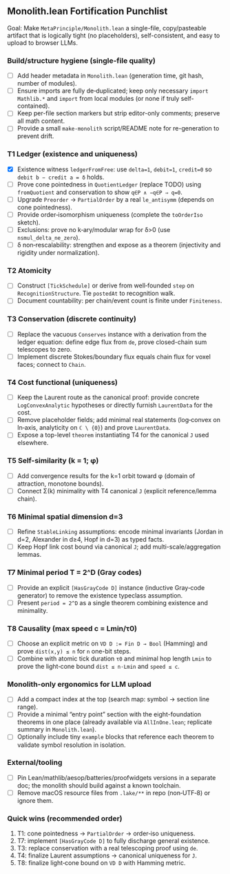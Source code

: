 ## Monolith.lean Fortification Punchlist

Goal: Make `MetaPrinciple/Monolith.lean` a single-file, copy/pasteable artifact that is logically tight (no placeholders), self-consistent, and easy to upload to browser LLMs.

### Build/structure hygiene (single-file quality)
- [ ] Add header metadata in `Monolith.lean` (generation time, git hash, number of modules).
- [ ] Ensure imports are fully de‑duplicated; keep only necessary `import Mathlib.*` and `import` from local modules (or none if truly self-contained).
- [ ] Keep per-file section markers but strip editor-only comments; preserve all math content.
- [ ] Provide a small `make-monolith` script/README note for re-generation to prevent drift.

### T1 Ledger (existence and uniqueness)
- [x] Existence witness `ledgerFromFree`: use `delta=1`, `debit=1`, `credit=0` so `debit b − credit a = δ` holds.
- [ ] Prove cone pointedness in `QuotientLedger` (replace TODO) using `fromQuotient` and conservation to show `q∈P ∧ −q∈P ⇒ q=0`.
- [ ] Upgrade `Preorder` → `PartialOrder` by a real `le_antisymm` (depends on cone pointedness).
- [ ] Provide order‑isomorphism uniqueness (complete the `toOrderIso` sketch).
- [ ] Exclusions: prove no k‑ary/modular wrap for δ>0 (use `nsmul_delta_ne_zero`).
- [ ] δ non‑rescalability: strengthen and expose as a theorem (injectivity and rigidity under normalization).

### T2 Atomicity
- [ ] Construct `[TickSchedule]` or derive from well‑founded `step` on `RecognitionStructure`. Tie `postedAt` to recognition walk.
- [ ] Document countability: per chain/event count is finite under `Finiteness`.

### T3 Conservation (discrete continuity)
- [ ] Replace the vacuous `Conserves` instance with a derivation from the ledger equation: define edge flux from `de`, prove closed-chain sum telescopes to zero.
- [ ] Implement discrete Stokes/boundary flux equals chain flux for voxel faces; connect to `Chain`.

### T4 Cost functional (uniqueness)
- [ ] Keep the Laurent route as the canonical proof: provide concrete `LogConvexAnalytic` hypotheses or directly furnish `LaurentData` for the cost.
- [ ] Remove placeholder fields; add minimal real statements (log‑convex on ln‑axis, analyticity on `ℂ \ {0}`) and prove `LaurentData`.
- [ ] Expose a top-level `theorem` instantiating T4 for the canonical `J` used elsewhere.

### T5 Self-similarity (k = 1; φ)
- [ ] Add convergence results for the k=1 orbit toward φ (domain of attraction, monotone bounds).
- [ ] Connect Σ(k) minimality with T4 canonical `J` (explicit reference/lemma chain).

### T6 Minimal spatial dimension d=3
- [ ] Refine `StableLinking` assumptions: encode minimal invariants (Jordan in d=2, Alexander in d≥4, Hopf in d=3) as typed facts.
- [ ] Keep Hopf link cost bound via canonical `J`; add multi-scale/aggregation lemmas.

### T7 Minimal period T = 2^D (Gray codes)
- [ ] Provide an explicit `[HasGrayCode D]` instance (inductive Gray‑code generator) to remove the existence typeclass assumption.
- [ ] Present `period = 2^D` as a single theorem combining existence and minimality.

### T8 Causality (max speed c = Lmin/τ0)
- [ ] Choose an explicit metric on `VD D := Fin D → Bool` (Hamming) and prove `dist(x,y) ≤ n` for `n` one-bit steps.
- [ ] Combine with atomic tick duration `τ0` and minimal hop length `Lmin` to prove the light‑cone bound `dist ≤ n·Lmin` and `speed ≤ c`.

### Monolith-only ergonomics for LLM upload
- [ ] Add a compact index at the top (search map: symbol → section line range).
- [ ] Provide a minimal “entry point” section with the eight-foundation theorems in one place (already available via `AllInOne.lean`; replicate summary in `Monolith.lean`).
- [ ] Optionally include tiny `example` blocks that reference each theorem to validate symbol resolution in isolation.

### External/tooling
- [ ] Pin Lean/mathlib/aesop/batteries/proofwidgets versions in a separate doc; the monolith should build against a known toolchain.
- [ ] Remove macOS resource files from `.lake/**` in repo (non‑UTF‑8) or ignore them.

### Quick wins (recommended order)
1. T1: cone pointedness → `PartialOrder` → order‑iso uniqueness.
2. T7: implement `[HasGrayCode D]` to fully discharge general existence.
3. T3: replace conservation with a real telescoping proof using `de`.
4. T4: finalize Laurent assumptions → canonical uniqueness for `J`.
5. T8: finalize light‑cone bound on `VD D` with Hamming metric.


